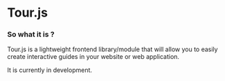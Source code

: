 # Tour.js

### So what it is ?

Tour.js is a lightweight frontend library/module that will allow you to easily create interactive guides in your website or web application.

It is currently in development.